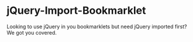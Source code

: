 # jQuery-Import-Bookmarklet
Looking to use jQuery in you bookmarklets but need jQuery imported first? We got you covered.
